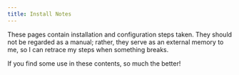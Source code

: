 ```yaml
---
title: Install Notes
---
```


These pages contain installation and configuration steps taken. 
They should not be regarded as a manual; 
rather, they serve as an external memory to me,
so I can retrace my steps when something breaks.

If you find some use in these contents, so much the better!

